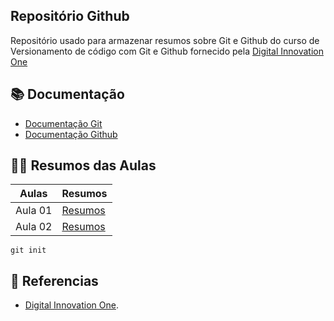 ## Repositório Github

Repositório usado para armazenar resumos sobre Git e Github do curso de Versionamento de código com Git e Github fornecido pela [Digital Innovation One](https://web.dio.me) 

## 📚 Documentação
- [Documentação Git](https://git-scm.com/doc)
- [Documentação Github](https://docs.github.com/)

## 👨‍💻 Resumos das Aulas
| Aulas | Resumos |
|------|----------|
|Aula 01 | [Resumos]()|
Aula 02  | [Resumos]()
```
git init
```

## 🔎 Referencias
- [Digital Innovation One]().